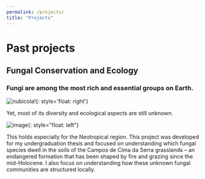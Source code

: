 ```yaml
---
permalink: /projects/
title: "Projects"
---
```







# Past projects

## Fungal Conservation and Ecology

### Fungi are among the most rich and essential groups on Earth.

![nubicola!](/assets/images/past_projects_nubicola.png){: style='float: right'}

Yet, most of its diversity and ecological aspects are still unknown.



![image](/assets/images/campo_site.jpg){: style="float: left"}

This holds especially for the Neotropical region. This project was developed for my undergraduation thesis and focused on understanding which fungal species dwell in the soils of the Campos de Cima da Serra grasslands – an endangered formation that has been shaped by fire and grazing since the mid-Holocene. I also focus on understanding how these unknown fungal communities are structured locally.
